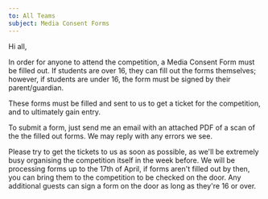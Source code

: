 ```yaml
---
to: All Teams
subject: Media Consent Forms
---
```


Hi all,

In order for anyone to attend the competition, a Media Consent Form must be filled out. If students are over 16, they can fill out the forms themselves; however, if students are under 16, the form must be signed by their parent/guardian.

These forms must be filled and sent to us to get a ticket for the competition, and to ultimately gain entry.

To submit a form, just send me an email with an attached PDF of a scan of the the filled out forms. We may reply with any errors we see.

Please try to get the tickets to us as soon as possible, as we'll be extremely busy organising the competition itself in the week before. We will be processing forms up to the 17th of April, if forms aren't filled out by then, you can bring them to the competition to be checked on the door. Any additional guests can sign a form on the door as long as they're 16 or over.
